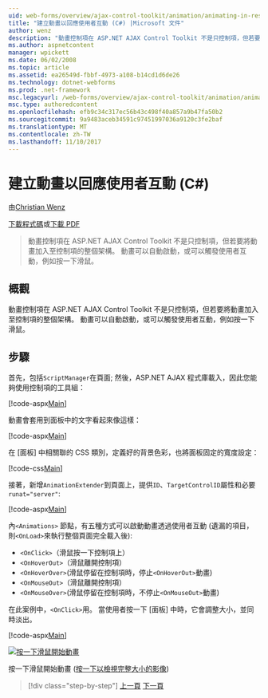 ```yaml
---
uid: web-forms/overview/ajax-control-toolkit/animation/animating-in-response-to-user-interaction-cs
title: "建立動畫以回應使用者互動 (C#) |Microsoft 文件"
author: wenz
description: "動畫控制項在 ASP.NET AJAX Control Toolkit 不是只控制項，但若要將動畫加入至控制項的整個架構。 動畫可以星級..."
ms.author: aspnetcontent
manager: wpickett
ms.date: 06/02/2008
ms.topic: article
ms.assetid: ea26549d-fbbf-4973-a108-b14cd1d6de26
ms.technology: dotnet-webforms
ms.prod: .net-framework
msc.legacyurl: /web-forms/overview/ajax-control-toolkit/animation/animating-in-response-to-user-interaction-cs
msc.type: authoredcontent
ms.openlocfilehash: efb9c34c317ec56b43c498f40a857a9b47fa50b2
ms.sourcegitcommit: 9a9483aceb34591c97451997036a9120c3fe2baf
ms.translationtype: MT
ms.contentlocale: zh-TW
ms.lasthandoff: 11/10/2017
---
```

<a name="animating-in-response-to-user-interaction-c"></a>建立動畫以回應使用者互動 (C#)
====================
由[Christian Wenz](https://github.com/wenz)

[下載程式碼](http://download.microsoft.com/download/f/9/a/f9a26acd-8df4-4484-8a18-199e4598f411/Animation6.cs.zip)或[下載 PDF](http://download.microsoft.com/download/6/7/1/6718d452-ff89-4d3f-a90e-c74ec2d636a3/animation6CS.pdf)

> 動畫控制項在 ASP.NET AJAX Control Toolkit 不是只控制項，但若要將動畫加入至控制項的整個架構。 動畫可以自動啟動，或可以觸發使用者互動，例如按一下滑鼠。


## <a name="overview"></a>概觀

動畫控制項在 ASP.NET AJAX Control Toolkit 不是只控制項，但若要將動畫加入至控制項的整個架構。 動畫可以自動啟動，或可以觸發使用者互動，例如按一下滑鼠。

## <a name="steps"></a>步驟

首先，包括`ScriptManager`在頁面; 然後，ASP.NET AJAX 程式庫載入，因此您能夠使用控制項的工具組：

[!code-aspx[Main](animating-in-response-to-user-interaction-cs/samples/sample1.aspx)]

動畫會套用到面板中的文字看起來像這樣：

[!code-aspx[Main](animating-in-response-to-user-interaction-cs/samples/sample2.aspx)]

在 [面板] 中相關聯的 CSS 類別，定義好的背景色彩，也將面板固定的寬度設定：

[!code-css[Main](animating-in-response-to-user-interaction-cs/samples/sample3.css)]

接著，新增`AnimationExtender`到頁面上，提供`ID`、`TargetControlID`屬性和必要`runat="server"`:

[!code-aspx[Main](animating-in-response-to-user-interaction-cs/samples/sample4.aspx)]

內`<Animations>` 節點，有五種方式可以啟動動畫透過使用者互動 (遺漏的項目，則`<OnLoad>`來執行整個頁面完全載入後):

- `<OnClick>`（滑鼠按一下控制項上）
- `<OnHoverOut>`（滑鼠離開控制項）
- `<OnHoverOver>`(滑鼠停留在控制項時，停止`<OnHoverOut>`動畫)
- `<OnMouseOut>`（滑鼠離開控制項）
- `<OnMouseOver>`(滑鼠停留在控制項時，不停止`<OnMouseOut>`動畫)

在此案例中，`<OnClick>`用。 當使用者按一下 [面板] 中時，它會調整大小，並同時淡出。

[!code-aspx[Main](animating-in-response-to-user-interaction-cs/samples/sample5.aspx)]


[![按一下滑鼠開始動畫](animating-in-response-to-user-interaction-cs/_static/image2.png)](animating-in-response-to-user-interaction-cs/_static/image1.png)

按一下滑鼠開始動畫 ([按一下以檢視完整大小的影像](animating-in-response-to-user-interaction-cs/_static/image3.png))

>[!div class="step-by-step"]
[上一頁](picking-one-animation-out-of-a-list-cs.md)
[下一頁](disabling-actions-during-animation-cs.md)
